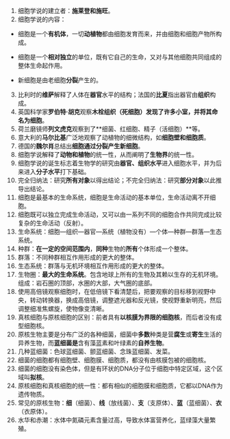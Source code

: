 1. 细胞学说的建立者：**施莱登和施旺**。
2. 细胞学说的内容：

- 细胞是一个**有机体**，一切**动植物**都由细胞发育而来，并由细胞和细胞产物所构成。

-  细胞是一个**相对独立**的单位，既有它自己的生命，又对与其他细胞共同组成的整体生命起作用。

- 新细胞是由老细胞**分裂**产生的。

3. 比利时的**维萨**解释了人体在**器官**水平的结构；法国的**比夏**指出器官由**组织**构成。
4. 英国科学家**罗伯特·胡克**观察**木栓组织（死细胞）**发现了许多小室，并将其**命名为细胞**。
5. 荷兰磨镜师**列文虎克**观察到了**细菌、红细胞、精子（活细胞）**等。
6. 意大利的**马尔比基**广泛地观察了动植物的细微结构，如**细胞壁和细胞质**。
7. 德国的**魏尔肖**总结出**细胞通过分裂产生新细胞**。
8. 细胞学说解释了**动物和植物**的统一性，从而阐明了**生物界**的统一性。
9. 细胞学说的诞生标志着生物学的研究由**器官、组织水平**进入细胞水平，并为后来进入**分子水平**打下基础。
10. 完全归纳法：研究**所有对象**以得出结论；不完全归纳法：研究**部分对象**以此推导出结论。
11. 细胞是最基本的生命系统，细胞是生命活动的基本单位，生命活动离不开细胞。
12. 细胞既可以独立完成生命活动，又可以由一系列不同的细胞合作共同完成比较复杂的生命活动（反射）。
13. 生命系统：细胞—组织—器官—系统（植物没有）—个体—种群—群落—生态系统。
14. 种群：**在一定的空间范围内**，**同种**生物的**所有**个体形成一个整体。
15. 群落：不同种群相互作用形成的更大的整体。
16. 生态系统：群落与无机环境相互作用形成的更大的整体。
17. 生物圈：**最大的生命系统**。包含地球上所有的生物及其赖以生存的无机环境。组成：岩石圈的顶部，水圈的大部，大气圈的底部。
18. 使用高倍镜观察细胞时，在低倍镜下看清楚后，把要观察的目标移到视野中央，转动转换器，换成高倍镜，调整遮光器和反光镜，使视野重新明亮，然后调整细准焦螺旋，使物像变清晰。
19. 真核细胞与原核细胞的区别：前者具有**以核膜为界限的细胞核**，而后者没有成型细胞核。
20. 原核生物主要是分布广泛的各种细菌，细菌中**多数**种类是营**腐生**或**寄生**生活的异养生物，而**蓝细菌是**含有藻蓝素和叶绿素的**自养生物**。 
21. 几种蓝细菌：色球蓝细菌、颤蓝细菌、念珠蓝细菌、发菜。
22. 细菌的细胞都有细胞壁、细胞膜、细胞质，都没有由核膜包被的细胞核。
23. 细菌的细胞没有染色体，但是有环状的DNA分子位于细胞中特定区域，这个区域叫**拟核**。
24. 原核细胞和真核细胞的统一性：都有相似的细胞膜和细胞质，它都以DNA作为遗传物质。
25. 常见的原核生物：**细**（细菌）、**线**（放线菌）、**支**（支原体）、**蓝**（蓝细菌）、**衣**（衣原体）。
26. 水华和赤潮：水体中氮磷元素含量过高，导致水体富营养化，蓝绿藻大量繁殖。
